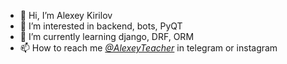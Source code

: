 - 👋 Hi, I’m Alexey Kirilov
- 👀 I’m interested in backend, bots, PyQT
- 🌱 I’m currently learning django, DRF, ORM
- 📫 How to reach me  *[@AlexeyTeacher](https://t.me/AlexeyTeacher)* in telegram or instagram

<!---
AlexeyTeacher/AlexeyTeacher is a ✨ special ✨ repository because its `README.md` (this file) appears on your GitHub profile.
You can click the Preview link to take a look at your changes.
--->
